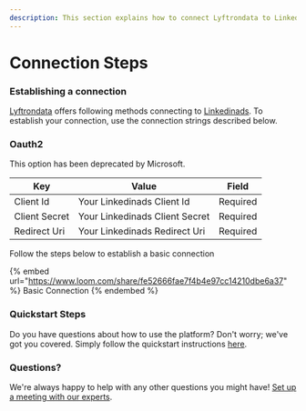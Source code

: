 ```yaml
---
description: This section explains how to connect Lyftrondata to Linkedinads.
---
```


# Connection Steps

### Establishing a connection

[Lyftrondata](https://www.lyftrondata.com) offers following methods connecting to [Linkedinads](https://www.lyftrondata.com/integration/marketing-analytics/linkedin-ads/). To establish your connection, use the connection strings described below.

### Oauth2

This option has been deprecated by Microsoft.

| Key           | Value                          | Field    |
| ------------- | ------------------------------ | -------- |
| Client Id     | Your Linkedinads Client Id     | Required |
| Client Secret | Your Linkedinads Client Secret | Required |
| Redirect Uri  | Your Linkedinads Redirect Uri  | Required |

Follow the steps below to establish a basic connection

{% embed url="https://www.loom.com/share/fe52666fae7f4b4e97cc14210dbe6a37" %}
Basic Connection
{% endembed %}

### Quickstart Steps

Do you have questions about how to use the platform? Don't worry; we've got you covered. Simply follow the quickstart instructions [here](./).

### Questions? <a href="#questions" id="questions"></a>

We're always happy to help with any other questions you might have! [Set up a meeting with our experts](https://www.lyftrondata.com/book-a-meeting/).
